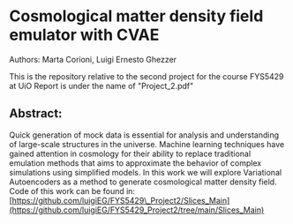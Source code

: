 # Cosmological matter density field emulator with CVAE
Authors: Marta Corioni, Luigi Ernesto Ghezzer

This is the repository relative to the second project for the course FYS5429 at UiO 
Report is under the name of "Project_2.pdf"
## Abstract:
Quick generation of mock data is essential for analysis and understanding of large-scale structures in the universe. Machine learning techniques have gained attention in cosmology for their
ability to replace traditional emulation methods that aims to approximate the behavior of complex simulations using simplified models. In this work we will explore Variational Autoencoders as a method to generate cosmological matter density field. Code of this work can be found in: [https://github.com/luigiEG/FYS5429\_Project2/Slices_Main](https://github.com/luigiEG/FYS5429_Project2/tree/main/Slices_Main)

